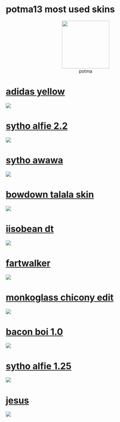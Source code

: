 # potma13 most used skins
<p align="center">
<a href="https://osu.ppy.sh/users/26088072">
  <img src="https://a.ppy.sh/26088072"  
       width="150"
       height="150"></a>
<br>
potma
</p>

# [adidas yellow](https://github.com/potma13/osu-skins/raw/refs/heads/master/skin-folder/adidas%20yellow.osk?download=)
[![](https://github.com/potma13/osu-skins/blob/master/screenshots/screenshot043.jpg?raw=true)](https://github.com/potma13/osu-skins/raw/refs/heads/master/skin-folder/adidas%20yellow.osk?download=)

# [sytho alfie 2.2](https://github.com/potma13/osu-skins/raw/refs/heads/master/skin-folder/Sytho%20alfie%20ver2.2.osk?download=)
[![](https://github.com/potma13/osu-skins/blob/master/screenshots/screenshot066.jpg?raw=true)](https://github.com/potma13/osu-skins/raw/refs/heads/master/skin-folder/Sytho%20alfie%20ver2.2.osk?download=)

# [sytho awawa](https://github.com/potma13/osu-skins/raw/refs/heads/master/skin-folder/saiyku%20%5Bawawa%5D%20(potma13%20edit).osk?download=)
[![](https://github.com/potma13/osu-skins/blob/master/screenshots/screenshot063.jpg?raw=true)](https://github.com/potma13/osu-skins/raw/refs/heads/master/skin-folder/saiyku%20%5Bawawa%5D%20(potma13%20edit).osk?download=)

# [bowdown talala skin](https://github.com/potma13/osu-skins/raw/refs/heads/master/skin-folder/bowdown2.osk?download=)
[![](https://github.com/potma13/osu-skins/blob/master/screenshots/screenshot055.jpg?raw=true)](https://github.com/potma13/osu-skins/raw/refs/heads/master/skin-folder/bowdown2.osk?download=)

# [iisobean dt](https://github.com/potma13/osu-skins/raw/refs/heads/master/skin-folder/dt%20iisobeyan.osk?download=)
[![](https://github.com/potma13/osu-skins/blob/master/screenshots/screenshot057.jpg?raw=true)](https://github.com/potma13/osu-skins/raw/refs/heads/master/skin-folder/dt%20iisobeyan.osk?download=)

# [fartwalker](https://github.com/potma13/osu-skins/raw/refs/heads/master/skin-folder/fartwalker.osk?download=)
[![](https://github.com/potma13/osu-skins/blob/master/screenshots/screenshot059.jpg?raw=true)](https://github.com/potma13/osu-skins/raw/refs/heads/master/skin-folder/fartwalker.osk?download=)

# [monkoglass chicony edit](https://github.com/potma13/osu-skins/raw/refs/heads/master/skin-folder/MonkoGlassTest%20(chichony%20edit).osk?download=)
[![](https://github.com/potma13/osu-skins/blob/master/screenshots/screenshot062.jpg?raw=true)](https://github.com/potma13/osu-skins/raw/refs/heads/master/skin-folder/MonkoGlassTest%20(chichony%20edit).osk?download=)

# [bacon boi 1.0](https://github.com/potma13/osu-skins/raw/refs/heads/master/skin-folder/Bacon%20boi%201.0.osk?download=)
[![](https://github.com/potma13/osu-skins/blob/master/screenshots/screenshot049.jpg?raw=true)](https://github.com/potma13/osu-skins/raw/refs/heads/master/skin-folder/Bacon%20boi%201.0.osk?download=)

# [sytho alfie 1.25](https://github.com/potma13/osu-skins/raw/refs/heads/master/skin-folder/Sytho%20alfie%201.25_ultra_lite.osk?download=)
[![](https://github.com/potma13/osu-skins/blob/master/screenshots/screenshot065.jpg?raw=true)](https://github.com/potma13/osu-skins/raw/refs/heads/master/skin-folder/Sytho%20alfie%201.25_ultra_lite.osk?download=)

# [jesus](https://github.com/potma13/osu-skins/raw/refs/heads/master/skin-folder/JESUS.osk?download=)
[![](https://github.com/potma13/osu-skins/blob/master/screenshots/Screenshot067.png?raw=true)](https://github.com/potma13/osu-skins/raw/refs/heads/master/skin-folder/JESUS.osk?download=?download=)
